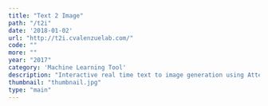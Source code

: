 ```yaml
---
title: "Text 2 Image"
path: "/t2i"
date: '2018-01-02'
url: "http://t2i.cvalenzuelab.com/"
code: ""
more: ""
year: "2017"
category: 'Machine Learning Tool'
description: "Interactive real time text to image generation using Attentional Generative Adversarial Networks (AttnGAN)."
thumbnail: "thumbnail.jpg"
type: "main"
---
```

